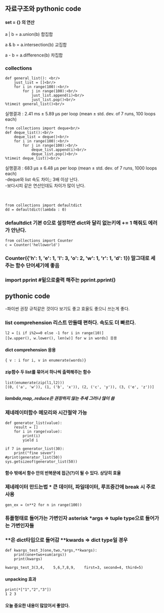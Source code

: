 ## 자료구조와 pythonic code

#### set = {}  의 연산

  a | b = a.union(b)  합집합

  a & b = a.intersection(b) 교집합

  a - b = a.difference(b) 차집합


### collections 

    def general_list(): <br/>
        just_list = []<br/>
        for i in range(100):<br/>
            for j in range(100):<br/>
                just_list.append(i)<br/>
                just_list.pop()<br/>
    %timeit general_list()<br/>
  
  실행결과 : 2.41 ms ± 5.89 µs per loop (mean ± std. dev. of 7 runs, 100 loops each)<br/>

    from collections import deque<br/>
    def deque_list():<br/>
        deque_list = deque()<br/>
        for i in range(100):<br/>
            for j in range(100):<br/>
                deque_list.append(i)<br/>
                deque_list.pop()<br/>
    %timeit deque_list()<br/>

  실행결과 : 683 µs ± 6.48 µs per loop (mean ± std. dev. of 7 runs, 1000 loops each)<br/>
-deque와 list 속도 차이;; 3배 이상 난다.<br/>
-보다시피 같은 연산인데도 차이가 많이 난다. 
<br/><br/><br/>

    from collections import defaultdict
    dd = defaultdict(lambda : 0)
### defaultdict 기본 0으로 설정하면 dict와 달리 없는키에 += 1 해줘도 에러가 안난다.

    from collections import Counter
    c = Counter('helloworld')
### Counter({'h': 1, 'e': 1, 'l': 3, 'o': 2, 'w': 1, 'r': 1, 'd': 1}) 말그대로 세주는 함수 단어세기에 좋음

### import pprint  #밑으로출력 해주는 pprint.pprint()


## pythonic code
-파이썬 권장 규칙같은 것이다 보기도 좋고 효율도 좋으니 쓰는게 좋다.
 
### list comprehension 리스트 만들때 편하다. 속도도 더 빠르다.
    l2 = [i if i%2==0 else -1 for i in range(10)] 
    [[w.upper(), w.lower(), len(w)] for w in words] 응용

#### dict comprehension 응용
    { v : i for i, v in enumerate(words)} 
  
#### zip함수 두 list를 묶어서 하나씩 출력해주는 함수
    list(enumerate(zip(l1,l2)))
    [(0, ('a', 'w')), (1, ('b', 'x')), (2, ('c', 'y')), (3, ('e', 'z'))]
  
##### lambda,map,.reduce은 권장하지 않는 추세 그러나 많이 씀

### 제네레이터함수 메모리와 시간절약 가능
    def generator_list(value):
        result = []
        for i in range(value):
            print(i)
            yield i

    if 7 in generator_list(30):
        print("fine seven")
    #print(generator_list(50))
    sys.getsizeof(generator_list(50))

#### 함수 밖에서 함수 안의 반복문에 접근(?)이 될 수 있다. 상당히 효율

### 제네레이터 만드는법 * 큰 데이터, 파일데이터, 루프중간에 break 시 주로 사용
    gen_ex = (n**2 for n in range(100)) 
  
### 튜플형태로 들어가는 가변인자 asterisk   *args    => tuple type으로 들어가는 가변인자들
### **은 dict타입으로 들어감                **kwards => dict type일 경우

    def kwargs_test_3(one,two,*args,**kwargs): 
        print(one+two+sum(args))
        print(kwargs)                    

    kwargs_test_3(3,4,    5,6,7,8,9,    first=3, second=4, third=5)

#### unpacking 효과
    print(*["1","2","3"])
    1 2 3
  
  
#### 오늘 중요한 내용이  많았어서 좋았다.
